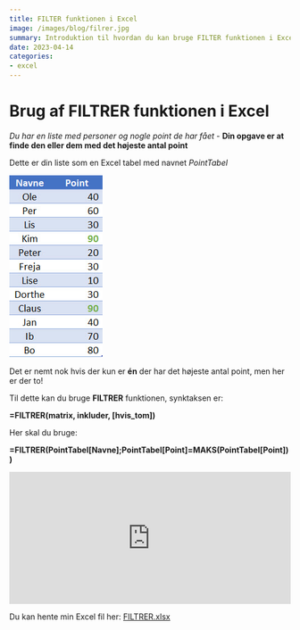 ```yaml
---
title: FILTER funktionen i Excel
image: /images/blog/filrer.jpg
summary: Introduktion til hvordan du kan bruge FILTER funktionen i Excel
date: 2023-04-14
categories:
- excel
---
```


# Brug af FILTRER funktionen i Excel
*Du har en liste med personer og nogle point de har fået* - **Din opgave er at finde den eller dem med det højeste antal point**

Dette er din liste som en Excel tabel med navnet *PointTabel*

![](/static/images/blog/point.jpg)

Det er nemt nok hvis der kun er **én** der har det højeste antal point, men her er der to!

Til dette kan du bruge **FILTRER** funktionen, synktaksen er:

**=FILTRER(matrix, inkluder, [hvis_tom])**

Her skal du bruge:

**=FILTRER(PointTabel[Navne];PointTabel[Point]=MAKS(PointTabel[Point]))**

<div style="position: relative; padding-bottom: 47.00704225352113%; height: 0;"><iframe src="https://www.loom.com/embed/0fb52e64004f44279eebaf32534fd604" frameborder="0" webkitallowfullscreen mozallowfullscreen allowfullscreen style="position: absolute; top: 0; left: 0; width: 100%; height: 100%;"></iframe></div>

Du kan hente min Excel fil her: [FILTRER.xlsx](/files/blog/FILTRER.xlsx)
